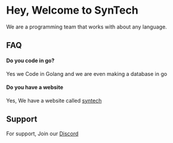 # Hey, Welcome to SynTech

We are a programming team that works with about any language.


## FAQ

#### Do you code in go?

Yes we Code in Golang and we are even making a database in go

#### Do you have a website

Yes, We have a website called [syntech](syntech.lol)


## Support

For support, Join our [Discord](https://discord.gg/kV8HP2qa2j)

